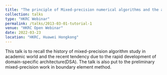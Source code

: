 ```yaml
---
title: "The principle of Mixed-precision numerical algorithms and the application in computational physics"
collection: talks
type: "HKRC Webinar"
permalink: /talks/2013-03-01-tutorial-1
venue: "HKRC Open Webinar"
date: 2022-03-23
location: "HKRC, Huawei Hongkong"
---
```


This talk is to recall the history of mixed-precision algorithm study in academic world and the recent tendency due to the rapid development of domain-specific architecture(DSA). The talk is also put to the preliminary mixed-precision work in boundary element method. 
